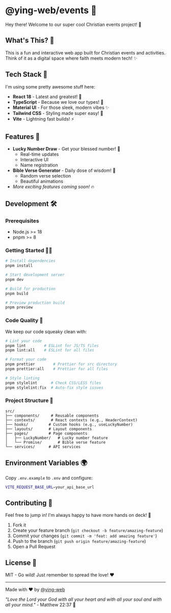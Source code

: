 # @ying-web/events 🎉

Hey there! Welcome to our super cool Christian events project! 🙏

## What's This? 🤔

This is a fun and interactive web app built for Christian events and activities. Think of it as a digital space where faith meets modern tech! ✨

## Tech Stack 🚀

I'm using some pretty awesome stuff here:

-   **React 18** - Latest and greatest! 💪
-   **TypeScript** - Because we love our types! 🎯
-   **Material UI** - For those sleek, modern vibes ✨
-   **Tailwind CSS** - Styling made super easy! 🎨
-   **Vite** - Lightning fast builds! ⚡

## Features 🌟

-   **Lucky Number Draw** - Get your blessed number! 🎲
    -   Real-time updates
    -   Interactive UI
    -   Name registration
-   **Bible Verse Generator** - Daily dose of wisdom! 📖
    -   Random verse selection
    -   Beautiful animations
-   _More exciting features coming soon!_ 🔥

## Development 🛠️

### Prerequisites

-   Node.js >= 18
-   pnpm >= 8

### Getting Started 🏃‍♀️

```bash
# Install dependencies
pnpm install

# Start development server
pnpm dev

# Build for production
pnpm build

# Preview production build
pnpm preview
```

### Code Quality 🧹

We keep our code squeaky clean with:

```bash
# Lint your code
pnpm lint        # ESLint for JS/TS files
pnpm lint:all    # ESLint for all files

# Format your code
pnpm prettier        # Prettier for src directory
pnpm prettier:all    # Prettier for all files

# Style linting
pnpm stylelint      # Check CSS/LESS files
pnpm stylelint:fix  # Auto-fix style issues
```

### Project Structure 📁

```
src/
├── components/     # Reusable components
├── contexts/       # React contexts (e.g., HeaderContext)
├── hooks/         # Custom hooks (e.g., useLuckyNumber)
├── layouts/       # Layout components
├── pages/         # Page components
│   ├── LuckyNumber/   # Lucky number feature
│   └── Promise/       # Bible verse feature
└── services/      # API services
```

## Environment Variables 🌍

Copy `.env.example` to `.env` and configure:

```bash
VITE_REQUEST_BASE_URL=your_api_base_url
```

## Contributing 🤝

Feel free to jump in! I'm always happy to have more hands on deck! 🚢

1. Fork it
2. Create your feature branch (`git checkout -b feature/amazing-feature`)
3. Commit your changes (`git commit -m 'feat: add amazing feature'`)
4. Push to the branch (`git push origin feature/amazing-feature`)
5. Open a Pull Request

## License 📝

MIT - Go wild! Just remember to spread the love! ❤️

---

Made with ❤️ by [@ying-web](https://github.com/KRISACHAN/ying-web)

_"Love the Lord your God with all your heart and with all your soul and with all your mind."_ - Matthew 22:37 📖
